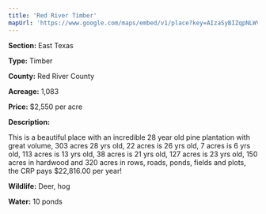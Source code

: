 ```yaml
---
title: 'Red River Timber'
mapUrl: 'https://www.google.com/maps/embed/v1/place?key=AIzaSyBIZqpNLWVMV6-8Twh64BLvvUAOyMITkR8&q=33.602984,+-94.846660&zoom=12'
---
```


**Section:** East Texas

**Type:** Timber

**County:** Red River County

**Acreage:** 1,083

**Price:** $2,550 per acre

**Description:**

This is a beautiful place with an incredible 28 year old pine plantation with great volume, 303 acres 28 yrs old, 22 acres is 26 yrs old, 7 acres is 6 yrs old, 113 acres is 13 yrs old, 38 acres is 21 yrs old, 127 acres is 23 yrs old, 150 acres in hardwood and 320 acres in rows, roads, ponds, fields and plots, the CRP pays $22,816.00 per year!

**Wildlife:**  Deer, hog

**Water:**  10 ponds

